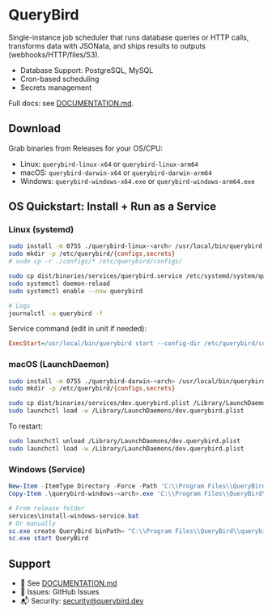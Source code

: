 # QueryBird

Single-instance job scheduler that runs database queries or HTTP calls, transforms data with JSONata, and ships results to outputs (webhooks/HTTP/files/S3).

- Database Support: PostgreSQL, MySQL
- Cron-based scheduling
- Secrets management

Full docs: see [DOCUMENTATION.md](DOCUMENTATION.md).

## Download

Grab binaries from Releases for your OS/CPU:

- Linux: `querybird-linux-x64` or `querybird-linux-arm64`
- macOS: `querybird-darwin-x64` or `querybird-darwin-arm64`
- Windows: `querybird-windows-x64.exe` or `querybird-windows-arm64.exe`

## OS Quickstart: Install + Run as a Service

### Linux (systemd)

```bash
sudo install -m 0755 ./querybird-linux-<arch> /usr/local/bin/querybird
sudo mkdir -p /etc/querybird/{configs,secrets}
# sudo cp -r ./configs/* /etc/querybird/configs/

sudo cp dist/binaries/services/querybird.service /etc/systemd/system/querybird.service
sudo systemctl daemon-reload
sudo systemctl enable --now querybird

# Logs
journalctl -u querybird -f
```

Service command (edit in unit if needed):

```ini
ExecStart=/usr/local/bin/querybird start --config-dir /etc/querybird/configs --secrets-dir /etc/querybird/secrets --log-level info
```

### macOS (LaunchDaemon)

```bash
sudo install -m 0755 ./querybird-darwin-<arch> /usr/local/bin/querybird
sudo mkdir -p /etc/querybird/{configs,secrets}

sudo cp dist/binaries/services/dev.querybird.plist /Library/LaunchDaemons/dev.querybird.plist
sudo launchctl load -w /Library/LaunchDaemons/dev.querybird.plist
```

To restart:

```bash
sudo launchctl unload /Library/LaunchDaemons/dev.querybird.plist
sudo launchctl load -w /Library/LaunchDaemons/dev.querybird.plist
```

### Windows (Service)

```powershell
New-Item -ItemType Directory -Force -Path 'C:\\Program Files\\QueryBird','C:\\QueryBird\\configs','C:\\QueryBird\\secrets' | Out-Null
Copy-Item .\querybird-windows-<arch>.exe 'C:\\Program Files\\QueryBird\\querybird.exe'

# From release folder
services\install-windows-service.bat
# Or manually
sc.exe create QueryBird binPath= "C:\\Program Files\\QueryBird\\querybird.exe start --config-dir C:\\QueryBird\\configs --secrets-dir C:\\QueryBird\\secrets" start= auto
sc.exe start QueryBird
```

## Support

- 📖 See [DOCUMENTATION.md](DOCUMENTATION.md)
- 🐛 Issues: GitHub Issues
- 📬 Security: security@querybird.dev
